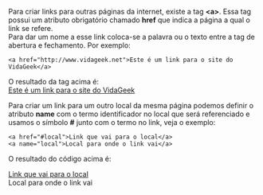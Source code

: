 

Para criar links para outras páginas da internet, existe a tag <b><a\></b>.
Essa tag possui um atributo obrigatório chamado <b>href</b> que indica a página a qual o link se refere.<br/>
Para dar um nome a esse link coloca-se a palavra ou o texto entre a tag de abertura e fechamento.
Por exemplo:

	<a href="http://www.vidageek.net">Este é um link para o site do VidaGeek</a>

O resultado da tag acima é:<br/>
<a href="http://www.vidageek.net">Este é um link para o site do VidaGeek</a>


Para criar um link para um outro local da mesma página podemos definir o atributo <b>name</b> com o termo identificador 
no local que será referenciado e usamos o símbolo <b>#</b> junto com o termo no link, veja o exemplo:

	<a href="#local">Link que vai para o local</a>
	<a name="local">Local para onde o link vai</a>
	
O resultado do código acima é:<br/>

<a href="#local">Link que vai para o local</a><br/>
<a name="local">Local para onde o link vai</a>
	

